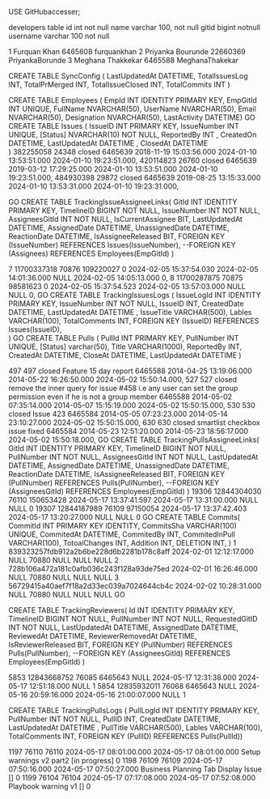 
USE GitHubaccesser;

developers table
id int not null
name varchar 100, not null
gitid bigint notnull
username varchar 100 not null

1	Furquan Khan	6465608	furquankhan
2	Priyanka Bourunde	22660369	PriyankaBorunde
3	Meghana Thakkekar	6465588	MeghanaThakekar


CREATE TABLE SyncConfig (
	LastUpdatedAt DATETIME,
	TotalIssuesLog INT,
	TotalPrMerged INT,
	TotalIssueClosed INT,
	TotalCommits INT
	)

CREATE TABLE Employees (
	EmpId INT IDENTITY PRIMARY KEY,
	EmpGitId INT UNIQUE,
	FullName NVARCHAR(50),
	UserName NVARCHAR(50),
	Email NVARCHAR(50),
	Designation NVARCHAR(50),
	LastActivity DATETIME) 
GO
CREATE TABLE Issues  (
	IssueID INT PRIMARY KEY,
	IssueNumber INT UNIQUE,
	[Status] NVARCHAR(10) NOT NULL,
	ReportedBy INT ,
	CreatedOn DATETIME,
	LastUpdatedAt DATETIME ,
	ClosedAt DATETIME  
) 
382255058	24348	closed	6465639	2018-11-19 15:03:56.000	2024-01-10 13:53:51.000	2024-01-10 19:23:51.000,
420114823	26760	closed	6465639	2019-03-12 17:29:25.000	2024-01-10 13:53:51.000	2024-01-10 19:23:51.000,
484930398	29872	closed	6465639	2019-08-25 13:15:33.000	2024-01-10 13:53:31.000	2024-01-10 19:23:31.000,

GO
CREATE TABLE TrackingIssueAssigneeLinks(
	GitId INT IDENTITY PRIMARY KEY,
	TimelineID BIGINT NOT NULL,
	IssueNumber INT NOT NULL,
	AssigneesGitId INT NOT NULL,
	IsCurrentAssignee BIT,
	LastUpdatedAt DATETIME,
	AssignedDate DATETIME,
	UnassignedDate DATETIME,
	ReactionDate DATETIME,
	IsAssigneeReleased BIT,
	FOREIGN KEY (IssueNumber) REFERENCES Issues(IssueNumber),
	--FOREIGN KEY (Assignees) REFERENCES Employees(EmpGitId)
) 

7	11700337318	70876	109220027	0	2024-02-05 15:37:54.030	2024-02-05 14:01:36.000	NULL	2024-02-05 14:05:13.000	0,
8	11700287875	70875	98581623	0	2024-02-05 15:37:54.523	2024-02-05 13:57:03.000	NULL	NULL	0,
GO
CREATE TABLE TrackingIssuesLogs  (
	IssueLogId INT IDENTITY PRIMARY KEY,
	IssueNumber INT NOT NULL,
	IssueID INT,
	CreatedDate DATETIME,
	LastUpdatedAt DATETIME ,
	IssueTitle VARCHAR(500),
	Lables VARCHAR(100),
	TotalComments INT,
	FOREIGN KEY (IssueID) REFERENCES Issues(IssueID),	
)
GO
CREATE TABLE Pulls (
	PullId INT PRIMARY KEY,
	PullNumber INT UNIQUE,
	[Status] varchar(50),
	Title VARCHAR(1000),
	ReportedBy INT,
	CreatedAt DATETIME,
	CloseAt DATETIME,
	LastUpdatedAt DATETIME
	)

497	497	closed	Feature 15 day report	6465588	2014-04-25 13:19:06.000	2014-05-22 16:26:50.000	2024-05-02 15:50:14.000,
527	527	closed	remove the inner query for issue #458 i.e any user can set the group permission even if he is not a group member	6465588	2014-05-02 07:35:14.000	2014-05-07 15:15:19.000	2024-05-02 15:50:15.000,
530	530	closed	Issue 423	6465584	2014-05-05 07:23:23.000	2014-05-14 23:10:27.000	2024-05-02 15:50:15.000,
630	630	closed	smartlist checkbox issue fixed	6465584	2014-05-23 12:51:20.000	2014-05-23 18:56:17.000	2024-05-02 15:50:18.000,
GO
CREATE TABLE TrackingPullsAssigneeLinks(
	GitId INT IDENTITY PRIMARY KEY,
	TimelineID BIGINT NOT NULL,
	PullNumber INT NOT NULL,
	AssigneesGitId INT NOT NULL,
	LastUpdatedAt DATETIME,
	AssignedDate DATETIME,
	UnassignedDate DATETIME,
	ReactionDate DATETIME,
	IsAssigneeReleased BIT,
	FOREIGN KEY (PullNumber) REFERENCES Pulls(PullNumber),
	--FOREIGN KEY (AssigneesGitId) REFERENCES Employees(EmpGitId)
)
19306	12844304030	76110	150653428	2024-05-17 13:37:41.597	2024-05-17 13:31:00.000	NULL	NULL	0
19307	12844187989	76109	97150054	2024-05-17 13:37:42.403	2024-05-17 13:20:27.000	NULL	NULL	0
GO
CREATE TABLE Commits(
	CommitId INT PRIMARY KEY IDENTITY,
	CommitsSha VARCHAR(100) UNIQUE,
	CommitedAt DATETIME,
	CommitedBy INT,
	CommitedInPull VARCHAR(100),
	TotoalChanges INT,
	Addition INT,
	DELETION INT,
)
1	839323257fdb912a2b6be228d6b2281b178c8aff	2024-02-01 12:12:17.000	NULL	70880	NULL	NULL	NULL
2	728b106a472a181c0afb036c243f128a93de75ed	2024-02-01 16:26:46.000	NULL	70880	NULL	NULL	NULL
3	56729415a40aef7f18a2d33ec039a7024644cb4c	2024-02-02 10:28:31.000	NULL	70880	NULL	NULL	NULL 
GO

CREATE TABLE TrackingReviewers(
	Id INT IDENTITY PRIMARY KEY,
	TimelineID BIGINT NOT NULL,
	PullNumber INT NOT NULL,
	RequestedGitID INT NOT NULL,
	LastUpdatedAt DATETIME,
	AssignedDate DATETIME,
	ReviewedAt DATETIME,
	ReviewerRemovedAt DATETIME,
	IsReviewerReleased BIT,
	FOREIGN KEY (PullNumber) REFERENCES Pulls(PullNumber),
	--FOREIGN KEY (AssigneesGitId) REFERENCES Employees(EmpGitId)
)

5853	12843668752	76085	6465643	NULL	2024-05-17 12:31:38.000	2024-05-17 12:51:18.000	NULL	1
5854	12835932011	76068	6465643	NULL	2024-05-16 20:59:16.000	2024-05-16 21:00:07.000	NULL	1

CREATE TABLE TrackingPullsLogs  (
	PullLogId INT IDENTITY PRIMARY KEY,
	PullNumber INT NOT NULL,
	PullID INT,
	CreatedDate DATETIME,
	LastUpdatedAt DATETIME ,
	PullTitle VARCHAR(500),
	Lables VARCHAR(100),
	TotalComments INT,
	FOREIGN KEY (PullID) REFERENCES Pulls(PullId))	

1197	76110	76110	2024-05-17 08:01:00.000	2024-05-17 08:01:00.000	Setup warnings v2 part2	[in progress]	0
1198	76109	76109	2024-05-17 07:50:16.000	2024-05-17 07:50:27.000	Business Planning Tab Display Issue	[]	0
1199	76104	76104	2024-05-17 07:17:08.000	2024-05-17 07:52:08.000	Playbook warning v1	[]	0